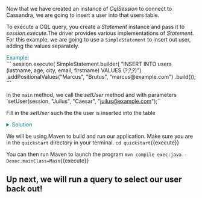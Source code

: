 Now that we have created an instance of *CqlSession* to connect to Cassandra, we are going to insert a user into that users table.

To execute a CQL query, you create a *Statement* instance and pass it to *session.execute*.The driver provides various implementations of *Statement*. For this example, we are going to use a `SimpleStatement` to insert out user, adding the values separately.

 <summary style="color:teal">Example:</summary>
```
session.execute(
    SimpleStatement.builder( "INSERT INTO users (lastname, age, city, email, firstname) VALUES (?,?,?)")
            .addPositionalValues("Marcus", "Brutus", "marcus@example.com")
            .build());
```

In the `main` method, we call the *setUser* method and with parameters
`setUser(session, "Juilus", "Caesar", "juilus@example.com");``

Fill in the *setUser* such the the user is inserted into the table
<details>
  <summary style="color:teal">Solution</summary>
  ```
  session.execute(
      SimpleStatement.builder( "INSERT INTO users (lastname, firstname, email) VALUES (?,?,?)")
              .addPositionalValues(lastname, firstname, email)
              .build());
  ```              
</details>


We will be using Maven to build and run our application. Make sure you are in the `quickstart` directory in your terminal.
`cd quickstart`{{execute}}

You can then run Maven to launch the program
`mvn compile exec:java -Dexec.mainClass=Main`{{execute}}

## Up next, we will run a query to select our user back out!
